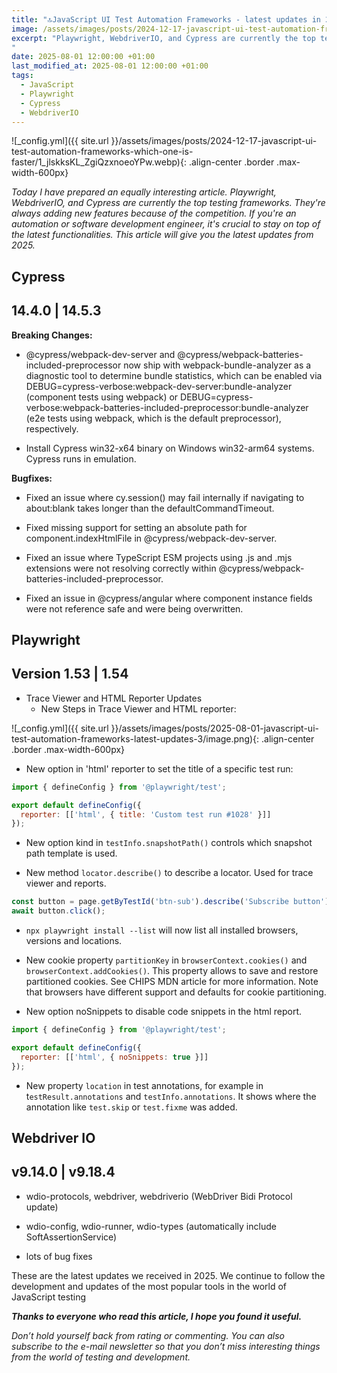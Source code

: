 ```yaml
---
title: "🔝JavaScript UI Test Automation Frameworks - latest updates in 2025 part 3"
image: /assets/images/posts/2024-12-17-javascript-ui-test-automation-frameworks-which-one-is-faster/1_jlskksKL_ZgiQzxnoeoYPw.webp
excerpt: "Playwright, WebdriverIO, and Cypress are currently the top testing frameworks. They're always adding new features because of the competition. If you're an automation or software development engineer, it's crucial to stay on top of the latest functionalities. This article will give you the latest updates from 2025....
"
date: 2025-08-01 12:00:00 +01:00
last_modified_at: 2025-08-01 12:00:00 +01:00
tags:
  - JavaScript
  - Playwright
  - Cypress
  - WebdriverIO
---
```


![_config.yml]({{ site.url }}/assets/images/posts/2024-12-17-javascript-ui-test-automation-frameworks-which-one-is-faster/1_jlskksKL_ZgiQzxnoeoYPw.webp){: .align-center .border .max-width-600px}

*Today I have prepared an equally interesting article. Playwright, WebdriverIO, and Cypress are currently the top testing frameworks. They're always adding new features because of the competition. If you're an automation or software development engineer, it's crucial to stay on top of the latest functionalities. This article will give you the latest updates from 2025.*

## Cypress

## 14.4.0 | 14.5.3

**Breaking Changes:**

- @cypress/webpack-dev-server and @cypress/webpack-batteries-included-preprocessor now ship with webpack-bundle-analyzer as a diagnostic tool to determine bundle statistics, which can be enabled via DEBUG=cypress-verbose:webpack-dev-server:bundle-analyzer (component tests using webpack) or DEBUG=cypress-verbose:webpack-batteries-included-preprocessor:bundle-analyzer (e2e tests using webpack, which is the default preprocessor), respectively.

- Install Cypress win32-x64 binary on Windows win32-arm64 systems. Cypress runs in emulation.

**Bugfixes:**

- Fixed an issue where cy.session() may fail internally if navigating to about:blank takes longer than the defaultCommandTimeout.

- Fixed missing support for setting an absolute path for component.indexHtmlFile in @cypress/webpack-dev-server.

- Fixed an issue where TypeScript ESM projects using .js and .mjs extensions were not resolving correctly within @cypress/webpack-batteries-included-preprocessor.

- Fixed an issue in @cypress/angular where component instance fields were not reference safe and were being overwritten.

## Playwright

## Version 1.53 | 1.54

- Trace Viewer and HTML Reporter Updates
  - New Steps in Trace Viewer and HTML reporter:

![_config.yml]({{ site.url }}/assets/images/posts/2025-08-01-javascript-ui-test-automation-frameworks-latest-updates-3/image.png){: .align-center .border .max-width-600px}

- New option in 'html' reporter to set the title of a specific test run:

```js
import { defineConfig } from '@playwright/test';

export default defineConfig({
  reporter: [['html', { title: 'Custom test run #1028' }]]
});
```

- New option kind in `testInfo.snapshotPath()` controls which snapshot path template is used.

- New method `locator.describe()` to describe a locator. Used for trace viewer and reports.

```js
const button = page.getByTestId('btn-sub').describe('Subscribe button');
await button.click();
```

- `npx playwright install --list` will now list all installed browsers, versions and locations.

- New cookie property `partitionKey` in `browserContext.cookies()` and `browserContext.addCookies()`. This property allows to save and restore partitioned cookies. See CHIPS MDN article for more information. Note that browsers have different support and defaults for cookie partitioning.

- New option noSnippets to disable code snippets in the html report.

```js
import { defineConfig } from '@playwright/test';

export default defineConfig({
  reporter: [['html', { noSnippets: true }]]
});
```

- New property `location` in test annotations, for example in t`estResult.annotations` and `testInfo.annotations`. It shows where the annotation like `test.skip` or `test.fixme` was added.


## Webdriver IO

## v9.14.0 | v9.18.4

- wdio-protocols, webdriver, webdriverio (WebDriver Bidi Protocol update)

- wdio-config, wdio-runner, wdio-types (automatically include SoftAssertionService)

- lots of bug fixes


These are the latest updates we received in 2025. We continue to follow the development and updates of the most popular tools in the world of JavaScript testing

***Thanks to everyone who read this article, I hope you found it useful.***

*Don’t hold yourself back from rating or commenting. You can also subscribe to the e-mail newsletter so that you don’t miss interesting things from the world of testing and development.*
